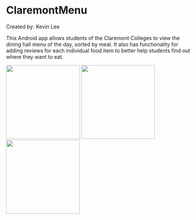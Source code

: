 # ClaremontMenu
Created by: Kevin Lee

This Android app allows students of the Claremont Colleges to view the dining hall menu of the day,
sorted by meal. It also has functionality for adding reviews for each individual food item to
better help students find out where they want to eat.

<img src ="https://cloud.githubusercontent.com/assets/18518686/24315796/9bb0daa2-10a6-11e7-99c2-06edb5274882.png" width="200">            <img src="https://cloud.githubusercontent.com/assets/18518686/24315797/a12c2586-10a6-11e7-9c87-bef97265ed66.png" width="200">
<img src="https://cloud.githubusercontent.com/assets/18518686/24315799/a2eeb190-10a6-11e7-8cc0-710ff156ab72.png" width="200">
